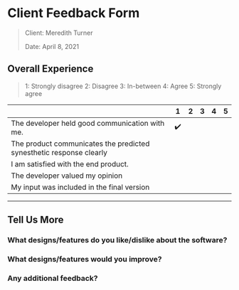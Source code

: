# Client Feedback Form

> Client: Meredith Turner
>
> Date:   April 8, 2021

## Overall Experience
> 1: Strongly disagree
> 2: Disagree
> 3: In-between
> 4: Agree
> 5: Strongly agree


| | 1 | 2 | 3 | 4 | 5 |
|-| - | - | - | - | - |
| The developer held good communication with me. | :heavy_check_mark:|  |  |  |  | 
| The product communicates the predicted synesthetic response clearly |  |  |  |  | 
| I am satisfied with the end product. |  |  |  |  | 
| The developer valued my opinion |  |  |  |  | 
| My input was included in the final version |  |  |  |  | 

---

## Tell Us More

### What designs/features do you like/dislike about the software?

### What designs/features would you improve?

### Any additional feedback?

